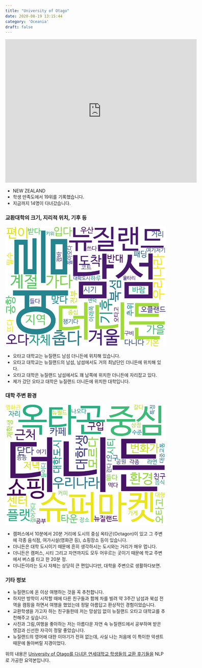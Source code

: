 ```yaml
---
title: "University of Otago"
date: 2020-08-19 13:15:44
category: 'Oceania'
draft: false
---
```


<iframe
width="600"
height="450"
frameborder="0" style="border:0"
src="https://www.google.com/maps/embed/v1/place?key=AIzaSyC9e1AME-pVmWC4hBpFdu5S4dKzyepa3HQ&q=University+of+Otago&center=-45.86468350000001,170.51442269999995&zoom=14" allowfullscreen>
</iframe>

* NEW ZEALAND
* 학생 만족도에서 19위를 기록했습니다.
* 지금까지 14명이 다녀갔습니다. 

### 교환대학의 크기, 지리적 위치, 기후 등

![gen_info-WordCloud](../univ_wordclouds_okt/gen_info/NZ000004_gen_info_okt.png)

* 오타고 대학교는 뉴질랜드 남섬 더니든에 위치해 있습니다.
* 오타고 대학교는 뉴질랜드의 남섬, 남섬에서도 거의 최남단인 더니든에 위치해 있다.
* 오타고 대학은 뉴질랜드 남섬에서도 꽤 남쪽에 위치한 더니든에 자리잡고 있다.
* 제가 갔던 오타고 대학은 뉴질랜드 더니든에 위치한 대학입니다.


### 대학 주변 환경

![env_info-WordCloud](../univ_wordclouds_okt/env_info/NZ000004_env_info_okt.png)

* 캠퍼스에서 10분에서 20분 거리에 도시의 중심 옥타곤(Octagon)이 있고 그 주변에 각종 음식점, 여가시설(영화관 등), 쇼핑장소 등이 있습니다.
* 더니든은 대학 도시이기 때문에 흔히 생각하시는 도시와는 거리가 매우 멉니다.
* 더니든은 캠퍼스, 시티 그리고 자연까지도 모두 어우르는 곳이기 때문에 학교 주변에서 버스를 타고 한 20분 정.
* 더니든이라는 도시 자체는 상당히 큰 편입니다만, 대학을 주변으로 생활하다보면.


### 기타 정보

* 뉴질랜드에 온 이상 여행하는 것을 꼭 추천합니다.
* 하지만 방학이 시작할 때에 다른 친구들과 함께 차를 빌려 약 3주간 남섬과 북섬 전역을 캠핑을 하면서 여행을 했었는데 정말 아름답고 환상적인 경험이었습니다.
* 교환학생을 가고자 하는 친구들한테 저는 망설임 없이 뉴질랜드 오타고 대학교를 추천해주고 싶습니다.
* 사진과 그림,여행을 좋아하는 저는 아름다운 자연 속 뉴질랜드에서 공부하며 받은 영감과 신선한 자극이 정말 좋았습니다.
* 뉴질랜드의 영어에 대한 이야기가 전혀 없는데, 사실 나는 처음에 이 특이한 악센트 때문에 돌아버릴 지경이었다.


위의 내용은 [University of Otago를 다녀온 연세대학교 학생들의 교환 후기들을](http://oia.yonsei.ac.kr/partner/expReport.asp?ucode=NZ000004&bgbn=A) NLP로 가공한 요약본입니다. 
